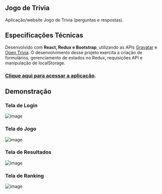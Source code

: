 ## Jogo de Trivia

Aplicação/website Jogo de Trivia (perguntas e respostas).

## Especificações Técnicas

Desenvolvido com **React, Redux e Bootstrap**, utilizando as APIs [Gravatar](https://br.gravatar.com/) e [Open Trivia](https://opentdb.com/api_config.php).
O desenvolvimento desse projeto exercita a criação de formulários, gerenciamento de estados no Redux, requisições API e manipulação de localStorage.

### [Clique aqui para acessar a aplicação](https://webtrivia.vercel.app/).

## Demonstração

### Tela de Login
![image](https://user-images.githubusercontent.com/42032123/149799491-5a7227c7-61fa-410b-b520-e03a0fea53d5.png)

### Tela do Jogo
![image](https://user-images.githubusercontent.com/42032123/149800312-fc282864-6810-43f7-a238-01d56b09a269.png)

### Tela de Resultados
![image](https://user-images.githubusercontent.com/42032123/149800588-88bbdfad-4861-4569-8236-0cef3464e8aa.png)

### Tela de Ranking
![image](https://user-images.githubusercontent.com/42032123/149801271-26e4575f-fe88-49d1-a06d-6b2fa867dea8.png)

